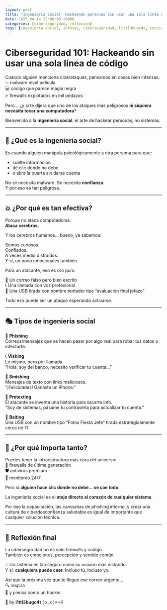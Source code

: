 ```yaml
---
layout: post
title: "Ingeniería Social: Hackeando personas sin usar una sola línea de código"
date: 2025-04-14 22:00:00 +0000
categories: [ciberseguridad, reflexión]
tags: [ingeniería social, infosec, ciberseguridad, l1ttl3bugc4t, concienciación]
---
```


# Ciberseguridad 101: Hackeando sin usar una sola línea de código

Cuando alguien menciona ciberataques, pensamos en cosas bien intensas:  
💥 malware nivel película  
💻 código que parece magia negra  
🔥 firewalls explotados en mil pedazos

Pero… ¿y si te dijera que uno de los ataques más peligrosos **ni siquiera necesita tocar una computadora**?

Bienvenido a la **ingeniería social**: el arte de hackear personas, no sistemas.

---

## 🧠 ¿Qué es la ingeniería social?

Es cuando alguien manipula psicológicamente a otra persona para que:

- suelte información  
- dé clic donde no debe  
- o abra la puerta sin darse cuenta  

No se necesita malware. Se necesita **confianza**.  
Y por eso es tan peligrosa.

---

## 💥 ¿Por qué es tan efectiva?

Porque no ataca computadoras.  
**Ataca cerebros.**

Y los cerebros humanos… bueno, ya sabemos:

Somos curiosos.  
Confiados.  
A veces medio distraídos.  
Y sí, un poco emocionales también.

Para un atacante, eso es oro puro.

📧 Un correo falso pero bien escrito  
📞 Una llamada con voz profesional  
👀 Una USB tirada con nombre tentador tipo “evaluación final jefazo”

Todo eso puede ser un ataque esperando activarse.

---

## 🎭 Tipos de ingeniería social

🧪 **Phishing**  
Correos/mensajes que se hacen pasar por algo real para robar tus datos o infectarte.

📞 **Vishing**  
Lo mismo, pero por llamada.  
"Hola, soy del banco, necesito verificar tu cuenta…”

💬 **Smishing**  
Mensajes de texto con links maliciosos.  
"¡Felicidades! Ganaste un iPhone."

🧠 **Pretexting**  
El atacante se inventa una historia para sacarte info.  
"Soy de sistemas, pásame tu contraseña para actualizar tu cuenta."

🧲 **Baiting**  
Una USB con un nombre tipo “Fotos Fiesta Jefe” tirada estratégicamente cerca de TI.

---

## 🔐 ¿Por qué importa tanto?

Puedes tener la infraestructura más cara del universo:  
💎 firewalls de última generación  
🛡️ antivirus premium  
🧠 monitoreo 24/7

Pero si **alguien hace clic donde no debe… se cae todo**.

La ingeniería social es el **atajo directo al corazón de cualquier sistema**.

Por eso la capacitación, las campañas de phishing interno, y crear una cultura de ciberdesconfianza saludable es igual de importante que cualquier solución técnica.

---

## 🧩 Reflexión final

La ciberseguridad no es solo firewalls y código.  
También es emociones, percepción y sentido común.

💡 Un sistema es tan seguro como su usuario más distraído.  
Y sí: **cualquiera puede caer.** Incluso tú, incluso yo.

Así que la próxima vez que te llegue ese correo urgente…  
🔍 respira  
🧠 y piensa como un hacker.

👾 by **l1ttl3bugc4t** ( x_x )*~K